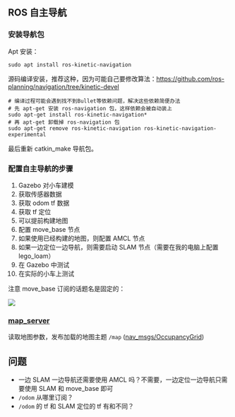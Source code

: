 ## ROS 自主导航

### 安装导航包

Apt 安装：

```shell
sudo apt install ros-kinetic-navigation
```

源码编译安装，推荐这种，因为可能自己要修改算法：https://github.com/ros-planning/navigation/tree/kinetic-devel

```shell
# 编译过程可能会遇到找不到Bullet等依赖问题，解决这些依赖简便办法
# 先 apt-get 安装 ros-navigation 包，这样依赖会被自动装上 
sudo apt-get install ros-kinetic-navigation* 
# 再 apt-get 卸载掉 ros-navigation 包 
sudo apt-get remove ros-kinetic-navigation ros-kinetic-navigation-experimental
```

最后重新 catkin_make 导航包。

### 配置自主导航的步骤

1. Gazebo 对小车建模
2. 获取传感器数据
3. 获取 odom tf 数据
4. 获取 tf 定位
5. 可以提前构建地图
6. 配置 move_base 节点
7. 如果使用已经构建的地图，则配置 AMCL 节点
8. 如果一边定位一边导航，则需要启动 SLAM 节点（需要在我的电脑上配置 lego_loam）
9. 在 Gazebo 中测试
10. 在实际的小车上测试

注意 move_base 订阅的话题名是固定的：

![](https://dlonng.oss-cn-shenzhen.aliyuncs.com/blog/move_base.png)

### [map_server](http://wiki.ros.org/map_server)

读取地图参数，发布加载的地图主题 `/map` ([nav_msgs/OccupancyGrid](http://docs.ros.org/api/nav_msgs/html/msg/OccupancyGrid.html))



## 问题

- 一边 SLAM 一边导航还需要使用 AMCL 吗？不需要，一边定位一边导航只需要使用 SLAM 和 move_base 即可
- `/odom` 从哪里订阅？
- `/odom` 的 tf 和 SLAM 定位的 tf 有和不同？









